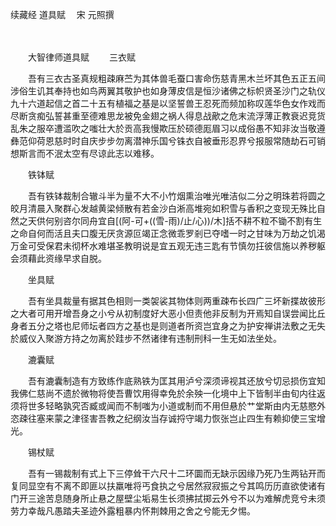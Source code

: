 续藏经   道具赋
　宋 元照撰

　　 

　　大智律师道具赋
　　三衣赋

　　吾有三衣古圣真规粗疎麻苎为其体兽毛蚕口害命伤慈青黑木兰坏其色五正五间涉俗生讥其奉持也如鸟两翼其敬护也如身薄皮信是恒沙诸佛之标帜贤圣沙门之轨仪九十六道起信之首二十五有植福之基是以坚誓兽王忍死而频加称叹莲华色女作戏而尽断贪痴弘誓甚重至德难思龙被免金翅之祸人得息战歒之危末流浮薄正教衰迟竞货乱朱之服卒遭滥吹之嗤壮大於贡高我慢欺压於硕德厖眉习以成俗愚不知非汝当敬遵彝范仰荷恩慈时时自庆步步勿离潜神乐国兮铢衣自被垂形忍界兮报服常随劫石可销想斯言而不泯太空有尽谅此志以难移。

　　铁钵赋

　　吾有铁钵裁制合辙斗半为量不大不小竹烟熏治唯光唯洁似二分之明珠若将圆之皎月清晨入聚群心发越黄梁倾散有若金沙白淅高堆宛如积雪与香积之变现无殊比自然之天供何别咨尔同舟宜自[(阿-可+((雪-雨)/止/心))/木]括不耕不粒不锄不割有生之命自何而活且夫口腹无厌贪源叵竭正念微乖罗剎已夺嗜一时之甘味为万劫之饥渴万金可受保君未彻杯水难堪圣教明说是宜五观无违三匙有节慎勿抂彼信施以养秽躯会须藉此资缘早求自脱。

　　坐具赋

　　吾有坐具裁量有据其色相则一类袈裟其物体则两重疎布长四广三坏新揲故彼形之大者可用开增吾身之小兮从初制度好大恶小但责他非反制为开焉知自误尝闻比丘身者五分之塔也尼师坛者四方之基也是则道者所资岂宜身之为护安禅讲法敷之无失於威仪入聚游方持之勿离於跬步不然诸律有违制刑科一生无如法坐处。

　　漉囊赋

　　吾有漉囊制造有方致练作底熟铁为匡其用泸兮深须谛视其还放兮切忌损伤宜知我佛仁慈尚不遗於微物将使吾曹饮用得幸免於余殃一化境中上下皆制半由旬内往返须将世多轻略孰究否臧或闻而不制嗤为小道或制而不用但悬於艹堂斯由内无慈愍外恣疎往塞来蒙之津径害吾教之纪纲汝当存诚捋守竭力恢张岂止四生有赖抑使三宝增光。

　　锡杖赋

　　吾有一锡裁制有式上下三停耸干六尺十二环圜而无缺示因缘乃死乃生两钻开而复同显空有不离不即匪以扶羸唯将丐食执之兮居然寂寂振之兮其鸣历历直欲使诸有门开三途苦息随身所止悬之屋壁尘垢易生长须拂拭掷云外兮不以为难解虎竞兮未须劳力幸哉凡愚踏夫圣迹外露粗暴内怀荆棘用之舍之兮能无夕惕。
